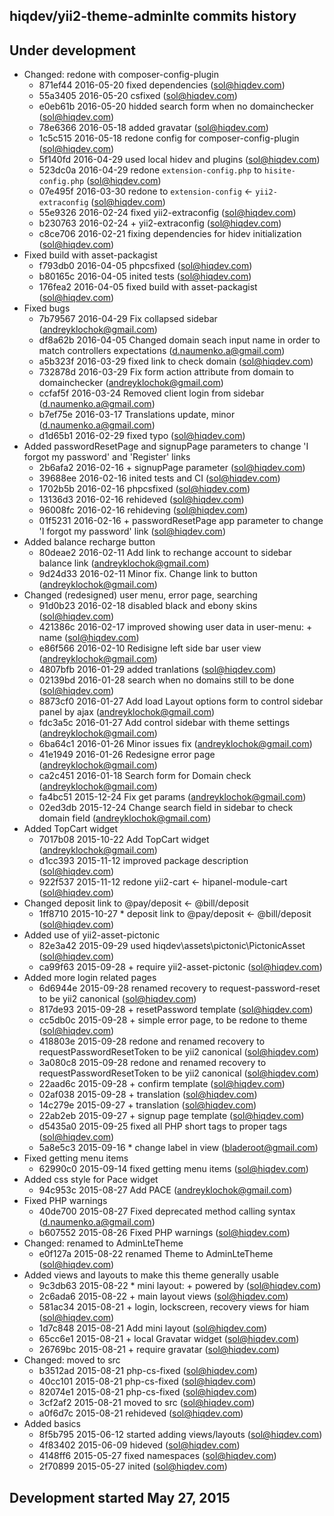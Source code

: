 hiqdev/yii2-theme-adminlte commits history
------------------------------------------

## Under development

- Changed: redone with composer-config-plugin
    - 871ef44 2016-05-20 fixed dependencies (sol@hiqdev.com)
    - 55a3405 2016-05-20 csfixed (sol@hiqdev.com)
    - e0eb61b 2016-05-20 hidded search form when no domainchecker (sol@hiqdev.com)
    - 78e6366 2016-05-18 added gravatar (sol@hiqdev.com)
    - 1c5c515 2016-05-18 redone config for composer-config-plugin (sol@hiqdev.com)
    - 5f140fd 2016-04-29 used local hidev and plugins (sol@hiqdev.com)
    - 523dc0a 2016-04-29 redone `extension-config.php` to `hisite-config.php` (sol@hiqdev.com)
    - 07e495f 2016-03-30 redone to `extension-config` <- `yii2-extraconfig` (sol@hiqdev.com)
    - 55e9326 2016-02-24 fixed yii2-extraconfig (sol@hiqdev.com)
    - b230763 2016-02-24 + yii2-extraconfig (sol@hiqdev.com)
    - c8ce706 2016-02-21 fixing dependencies for hidev initialization (sol@hiqdev.com)
- Fixed build with asset-packagist
    - f793db0 2016-04-05 phpcsfixed (sol@hiqdev.com)
    - b80165c 2016-04-05 inited tests (sol@hiqdev.com)
    - 176fea2 2016-04-05 fixed build with asset-packagist (sol@hiqdev.com)
- Fixed bugs
    - 7b79567 2016-04-29 Fix collapsed sidebar (andreyklochok@gmail.com)
    - df8a62b 2016-04-05 Changed domain seach input name in order to match controllers expectations (d.naumenko.a@gmail.com)
    - a5b323f 2016-03-29 fixed link to check domain (sol@hiqdev.com)
    - 732878d 2016-03-29 Fix form action attribute from domain to domainchecker (andreyklochok@gmail.com)
    - ccfaf5f 2016-03-24 Removed client login from sidebar (d.naumenko.a@gmail.com)
    - b7ef75e 2016-03-17 Translations update, minor (d.naumenko.a@gmail.com)
    - d1d65b1 2016-02-29 fixed typo (sol@hiqdev.com)
- Added passwordResetPage and signupPage parameters to change 'I forgot my password' and 'Register' links
    - 2b6afa2 2016-02-16 + signupPage parameter (sol@hiqdev.com)
    - 39688ee 2016-02-16 inited tests and CI (sol@hiqdev.com)
    - 1702b5b 2016-02-16 phpcsfixed (sol@hiqdev.com)
    - 13136d3 2016-02-16 rehideved (sol@hiqdev.com)
    - 96008fc 2016-02-16 rehideving (sol@hiqdev.com)
    - 01f5231 2016-02-16 + passwordResetPage app parameter to change 'I forgot my password' link (sol@hiqdev.com)
- Added balance recharge button
    - 80deae2 2016-02-11 Add link to rechange account to sidebar balance link (andreyklochok@gmail.com)
    - 9d24d33 2016-02-11 Minor fix. Change link to button (andreyklochok@gmail.com)
- Changed (redesigned) user menu, error page, searching
    - 91d0b23 2016-02-18 disabled black and ebony skins (sol@hiqdev.com)
    - 421386c 2016-02-17 improved showing user data in user-menu: + name (sol@hiqdev.com)
    - e86f566 2016-02-10 Redisigne left side bar user view (andreyklochok@gmail.com)
    - 4807bfb 2016-01-29 added tranlations (sol@hiqdev.com)
    - 02139bd 2016-01-28 search when no domains still to be done (sol@hiqdev.com)
    - 8873cf0 2016-01-27 Add load Layout options form to control sidebar panel by ajax (andreyklochok@gmail.com)
    - fdc3a5c 2016-01-27 Add control sidebar with theme settings (andreyklochok@gmail.com)
    - 6ba64c1 2016-01-26 Minor issues fix (andreyklochok@gmail.com)
    - 41e1949 2016-01-26 Redesigne error page (andreyklochok@gmail.com)
    - ca2c451 2016-01-18 Search form for Domain check (andreyklochok@gmail.com)
    - fa4bc51 2015-12-24 Fix get params (andreyklochok@gmail.com)
    - 02ed3db 2015-12-24 Change search field in sidebar to check domain field (andreyklochok@gmail.com)
- Added TopCart widget
    - 7017b08 2015-10-22 Add TopCart widget (andreyklochok@gmail.com)
    - d1cc393 2015-11-12 improved package description (sol@hiqdev.com)
    - 922f537 2015-11-12 redone yii2-cart <- hipanel-module-cart (sol@hiqdev.com)
- Changed deposit link to @pay/deposit <- @bill/deposit
    - 1ff8710 2015-10-27 * deposit link to @pay/deposit <- @bill/deposit (sol@hiqdev.com)
- Added use of yii2-asset-pictonic
    - 82e3a42 2015-09-29 used hiqdev\assets\pictonic\PictonicAsset (sol@hiqdev.com)
    - ca99f63 2015-09-28 + require yii2-asset-pictonic (sol@hiqdev.com)
- Added more login related pages
    - 6d6944e 2015-09-28 renamed recovery to request-password-reset to be yii2 canonical (sol@hiqdev.com)
    - 817de93 2015-09-28 + resetPassword template (sol@hiqdev.com)
    - cc5db0c 2015-09-28 + simple error page, to be redone to theme (sol@hiqdev.com)
    - 418803e 2015-09-28 redone and renamed recovery to requestPasswordResetToken to be yii2 canonical (sol@hiqdev.com)
    - 3a080c8 2015-09-28 redone and renamed recovery to requestPasswordResetToken to be yii2 canonical (sol@hiqdev.com)
    - 22aad6c 2015-09-28 + confirm template (sol@hiqdev.com)
    - 02af038 2015-09-28 + translation (sol@hiqdev.com)
    - 14c279e 2015-09-27 + translation (sol@hiqdev.com)
    - 22ab2eb 2015-09-27 + signup page template (sol@hiqdev.com)
    - d5435a0 2015-09-25 fixed all PHP short tags to proper tags (sol@hiqdev.com)
    - 5a8e5c3 2015-09-16 * change label in view (bladeroot@gmail.com)
- Fixed getting menu items
    - 62990c0 2015-09-14 fixed getting menu items (sol@hiqdev.com)
- Added css style for Pace widget
    - 94c953c 2015-08-27 Add PACE (andreyklochok@gmail.com)
- Fixed PHP warnings
    - 40de700 2015-08-27 Fixed deprecated method calling syntax (d.naumenko.a@gmail.com)
    - b607552 2015-08-26 Fixed PHP warnings (sol@hiqdev.com)
- Changed: renamed to AdminLteTheme
    - e0f127a 2015-08-22 renamed Theme to AdminLteTheme (sol@hiqdev.com)
- Added views and layouts to make this theme generally usable
    - 9c3db63 2015-08-22 * mini layout: + powered by (sol@hiqdev.com)
    - 2c6ada6 2015-08-22 + main layout views (sol@hiqdev.com)
    - 581ac34 2015-08-21 + login, lockscreen, recovery views for hiam (sol@hiqdev.com)
    - 1d7c848 2015-08-21 Add mini layout (sol@hiqdev.com)
    - 65cc6e1 2015-08-21 + local Gravatar widget (sol@hiqdev.com)
    - 26769bc 2015-08-21 + require gravatar (sol@hiqdev.com)
- Changed: moved to src
    - b3512ad 2015-08-21 php-cs-fixed (sol@hiqdev.com)
    - 40cc101 2015-08-21 php-cs-fixed (sol@hiqdev.com)
    - 82074e1 2015-08-21 php-cs-fixed (sol@hiqdev.com)
    - 3cf2af2 2015-08-21 moved to src (sol@hiqdev.com)
    - a0f6d7c 2015-08-21 rehideved (sol@hiqdev.com)
- Added basics
    - 8f5b795 2015-06-12 started adding views/layouts (sol@hiqdev.com)
    - 4f83402 2015-06-09 hideved (sol@hiqdev.com)
    - 4148ff6 2015-05-27 fixed namespaces (sol@hiqdev.com)
    - 2f70899 2015-05-27 inited (sol@hiqdev.com)

## Development started May 27, 2015

